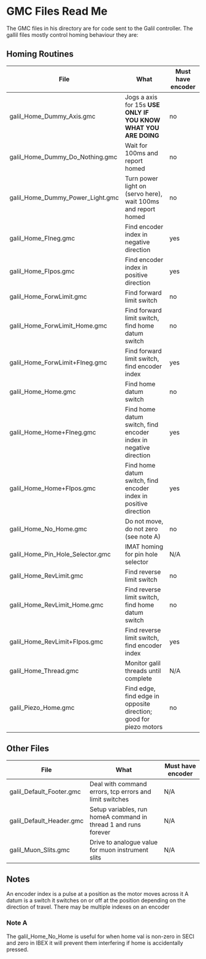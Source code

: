 # GMC Files Read Me 

The GMC files in his directory are for code sent to the Galil controller. The gallil files mostly control homing behaviour they are:


## Homing Routines

File                             | What                                                              | Must have encoder
-------------------------------- | ----------------------------------------------------------------- | -----------------
galil_Home_Dummy_Axis.gmc        | Jogs a axis for 15s **USE ONLY IF YOU KNOW WHAT YOU ARE DOING**   | no 
galil_Home_Dummy_Do_Nothing.gmc  | Wait for 100ms and report homed                                   | no
galil_Home_Dummy_Power_Light.gmc | Turn power light on (servo here), wait 100ms and report homed     | no
galil_Home_FIneg.gmc             | Find encoder index in negative direction                          | yes
galil_Home_FIpos.gmc             | Find encoder index in positive direction                          | yes
galil_Home_ForwLimit.gmc         | Find forward limit switch                                         | no
galil_Home_ForwLimit_Home.gmc    |  Find forward limit switch, find home datum switch                | no
galil_Home_ForwLimit+FIneg.gmc   | Find forward limit switch, find encoder index                     | yes
galil_Home_Home.gmc              | Find home datum switch                                            | no
galil_Home_Home+FIneg.gmc        | Find home datum switch, find encoder index in negative direction  | yes
galil_Home_Home+FIpos.gmc        | Find home datum switch, find encoder index in positive direction  | yes
galil_Home_No_Home.gmc           | Do not move, do not zero (see note A)                             |no
galil_Home_Pin_Hole_Selector.gmc | IMAT homing for pin hole selector                                 | N/A
galil_Home_RevLimit.gmc          | Find reverse limit switch                                         | no
galil_Home_RevLimit_Home.gmc     | Find reverse limit switch, find home datum switch                 | no
galil_Home_RevLimit+FIpos.gmc    | Find reverse limit switch, find encoder index                     | yes
galil_Home_Thread.gmc            | Monitor galil threads until complete                              | N/A
galil_Piezo_Home.gmc             | Find edge, find edge in opposite direction; good for piezo motors | no


## Other Files

File                             | What                                                              | Must have encoder
-------------------------------- | ----------------------------------------------------------------- | -----------------
galil_Default_Footer.gmc         | Deal with command errors, tcp errors and limit switches           | N/A
galil_Default_Header.gmc         | Setup variables,  run homeA command in thread 1 and runs forever  | N/A
galil_Muon_Slits.gmc             | Drive to analogue value for muon instrument slits                 | N/A


## Notes

An encoder index is a pulse at a position as the motor moves across it
A datum is a switch it switches on or off at the position depending on the direction of travel.
There may be multiple indexes on an encoder

### Note A

The galil_Home_No_Home is useful for when home val is non-zero in SECI and zero in IBEX it will prevent them interfering if home is accidentally pressed.
